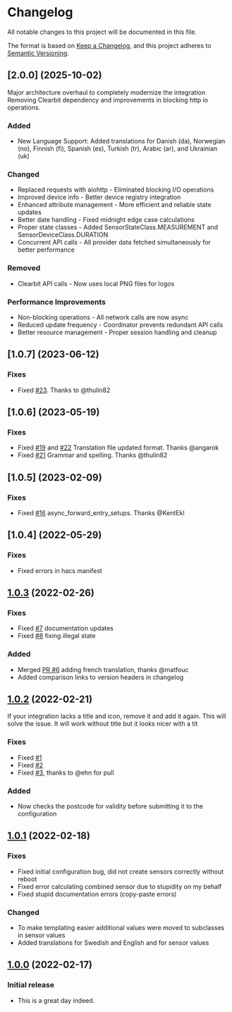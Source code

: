 ﻿# Changelog
All notable changes to this project will be documented in this file.

The format is based on [Keep a Changelog](https://keepachangelog.com/en/1.0.0/),
and this project adheres to [Semantic Versioning](https://semver.org/spec/v2.0.0.html).

## [2.0.0] (2025-10-02)
Major architecture overhaul to completely modernize the integration
Removing Clearbit dependency and improvements in blocking http io operations.

### Added
- New Language Support: Added translations for Danish (da), Norwegian (no), Finnish (fi), Spanish (es), Turkish (tr), Arabic (ar), and Ukrainian (uk)

### Changed
- Replaced requests with aiohttp - Eliminated blocking I/O operations
- Improved device info - Better device registry integration
- Enhanced attribute management - More efficient and reliable state updates
- Better date handling - Fixed midnight edge case calculations
- Proper state classes - Added SensorStateClass.MEASUREMENT and SensorDeviceClass.DURATION
- Concurrent API calls - All provider data fetched simultaneously for better performance

### Removed
- Clearbit API calls - Now uses local PNG files for logos

### Performance Improvements
- Non-blocking operations - All network calls are now async
- Reduced update frequency - Coordinator prevents redundant API calls
- Better resource management - Proper session handling and cleanup

## [1.0.7] (2023-06-12)

### Fixes
- Fixed [#23](https://github.com/DSorlov/swemail/issues/23). Thanks to @thulin82

## [1.0.6] (2023-05-19)

### Fixes
- Fixed [#19](https://github.com/DSorlov/swemail/issues/19) and [#22](https://github.com/DSorlov/swemail/issues/22) Translation file updated format. Thanks @angarok
- Fixed [#21](https://github.com/DSorlov/swemail/issues/21) Grammar and spelling. Thanks @thulin82


## [1.0.5] (2023-02-09)

### Fixes
- Fixed [#16](https://github.com/DSorlov/swemail/issues/16) async_forward_entry_setups. Thanks @KentEkl

## [1.0.4] (2022-05-29)

### Fixes
- Fixed errors in hacs manifest

## [1.0.3] (2022-02-26)

### Fixes
- Fixed [#7](https://github.com/DSorlov/swemail/issues/7) documentation updates
- Fixed [#8](https://github.com/DSorlov/swemail/issues/8) fixing illegal state

### Added
- Merged [PR #6](https://github.com/DSorlov/swemail/pull/6) adding french translation, thanks @matfouc
- Added comparison links to version headers in changelog

## [1.0.2] (2022-02-21)

If your integration lacks a title and icon, remove it and add it again.
This will solve the issue. It will work without title but it looks nicer
with a tit

### Fixes
- Fixed [#1](https://github.com/DSorlov/swemail/issues/1)
- Fixed [#2](https://github.com/DSorlov/swemail/issues/2)
- Fixed [#3](https://github.com/DSorlov/swemail/issues/3), thanks to @ehn for pull

### Added
- Now checks the postcode for validity before submitting it to the configuration

## [1.0.1] (2022-02-18)

### Fixes
- Fixed initial configuration bug, did not create sensors correctly without reboot
- Fixed error calculating combined sensor due to stupidity on my behalf
- Fixed stupid documentation errors (copy-paste errors)

### Changed
- To make templating easier additional values were moved to subclasses in sensor values
- Added translations for Swedish and English and for sensor values 

## [1.0.0] (2022-02-17)

### Initial release
- This is a great day indeed.

[keep-a-changelog]: http://keepachangelog.com/en/1.0.0/
[1.0.3]: https://github.com/DSorlov/swemail/compare/v1.0.2...v1.0.3
[1.0.2]: https://github.com/DSorlov/swemail/compare/v1.0.1...v1.0.2
[1.0.1]: https://github.com/DSorlov/swemail/compare/v1.0.0...v1.0.1
[1.0.0]: https://github.com/dsorlov/swemail